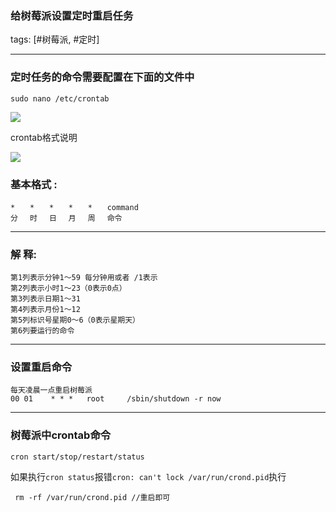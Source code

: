 ### 给树莓派设置定时重启任务

tags: [#树莓派, #定时]

------

### 定时任务的命令需要配置在下面的文件中

```
sudo nano /etc/crontab
```

![](https://gitee.com/sysker/picBed/raw/master/images/20210407181205.png)

crontab格式说明

 ![](https://gitee.com/sysker/picBed/raw/master/images/20210407181231.png)

### 基本格式 :

```
*　　*　　*　　*　　*　　command
分　 时　 日　 月　 周　 命令
```

------

### 解 释:

```
第1列表示分钟1～59 每分钟用或者 /1表示
第2列表示小时1～23（0表示0点）
第3列表示日期1～31
第4列表示月份1～12
第5列标识号星期0～6（0表示星期天）
第6列要运行的命令
```

------

### 设置重启命令

```
每天凌晨一点重启树莓派
00 01    * * *   root     /sbin/shutdown -r now
```

------

### 树莓派中crontab命令

```
cron start/stop/restart/status
```

如果执行`cron status`报错`cron: can't lock /var/run/crond.pid`执行

```
 rm -rf /var/run/crond.pid //重启即可 
```